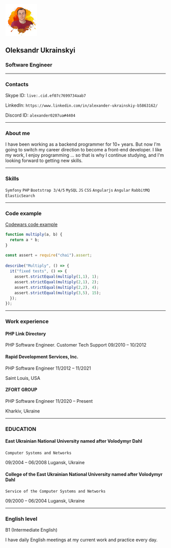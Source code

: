 ![My Photo](img/me.jpeg "My Photo")
## Oleksandr Ukrainskyi
### Software Engineer
*********

### Contacts

Skype ID: ``` live:.cid.ef07c7699734aab7 ```

LinkedIn: ``` https://www.linkedin.com/in/alexander-ukrainskiy-b5863162/ ```

Discord ID: ``` alexander0207ua#4404 ```

*********

### About me

I have been working as a backend programmer for 10+ years. But now I'm going to switch my career direction to
become a front-end developer. I like my work, I enjoy programming ... so that is why I continue studying,
and I'm looking forward to getting new skills.

*********

### Skills
```Symfony``` ```PHP``` ```Bootstrap 3/4/5``` ```MySQL``` ```JS``` ```CSS``` ```Angularjs``` ```Angular``` ```RabbitMQ```
````ElasticSearch````

*********
### Code example
[Codewars code example](https://www.codewars.com/kata/50654ddff44f800200000004/train/javascript)
```javascript
function multiply(a, b) {
  return a * b;
}
```

```javascript
const assert = require("chai").assert;

describe("Multiply", () => {
  it("fixed tests", () => {
    assert.strictEqual(multiply(1,1), 1);
    assert.strictEqual(multiply(2,1), 2);
    assert.strictEqual(multiply(2,2), 4);
    assert.strictEqual(multiply(3,5), 15);   
  });
});
```

*********

### Work experience
#### PHP Link Directory
PHP Software Engineer. Customer Tech Support
09/2010 – 10/2012

#### Rapid Development Services, Inc.
PHP Software Engineer
11/2012 – 11/2021

Saint Louis, USA

#### ZFORT GROUP
PHP Software Engineer
11/2020 – Present

Kharkiv, Ukraine

*********
### EDUCATION
#### East Ukrainian National University named after Volodymyr Dahl
``` Computer Systems and Networks ```

09/2004 – 06/2008 Lugansk, Ukraine

#### College of the East Ukrainian National University named after Volodymyr Dahl
``` Service of the Computer Systems and Networks ```

09/2000 – 06/2004 Lugansk, Ukraine
*********
### English level
B1 (Intermediate English)

I have daily English meetings at my current work and practice every day.

